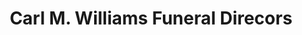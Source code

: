 ---
title: "Carl M. Williams Funeral Direcors"
url: /atlanta/carl-m-williams-funeral-direcors/
shop: funeral directors
---